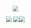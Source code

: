 <div align="center">

  ![](https://i.postimg.cc/PrPK9QSv/IMG-7494.png)
  
  ![](https://files.catbox.moe/syyhzf.png)
![](https://img.shields.io/badge/note-are%20lover%20for%20life-7E55CA)<img src="https://images-wixmp-ed30a86b8c4ca887773594c2.wixmp.com/f/15a3b5dc-27ab-46cd-b8f1-cafc0a51d88c/damz1b0-8f370010-e822-4383-99d0-57816c49cf88.png?token=eyJ0eXAiOiJKV1QiLCJhbGciOiJIUzI1NiJ9.eyJzdWIiOiJ1cm46Ly9jb2Ryb2NwLmNvbS91c2VyL2ltYWdlcy9hbGxpbmVzLzM0NzEwNTk0ODQ0Ny90aGVycy9tb2RlbHMvMTY1NzU1NzVfWTUxZDg4YWIwZGFlMmEt4by04ZjM3MDAtMC1lMDIyLTQzOD0tMTkC01NzgxNmM0OWMmODguOG5nTn1dXSw1YXVkIjpbInVybjpzZXJzaW9uOmZpbGVzOjdmZWYxQjkxY0IxN5Nv4-8vhi258R6FTK5XHU1AT8MGOC7pp9qvc3bVN-E" />
